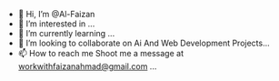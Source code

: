 - 👋 Hi, I’m @Al-Faizan
- 👀 I’m interested in ...
- 🌱 I’m currently learning ...
- 💞️ I’m looking to collaborate on Ai And Web Development Projects...
- 📫 How to reach me Shoot me a message at workwithfaizanahmad@gmail.com ...
